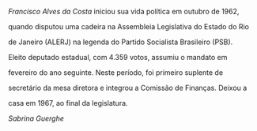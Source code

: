 

*Francisco Alves da Costa* iniciou sua vida política em outubro de 1962,

quando disputou uma cadeira na Assembleia Legislativa do Estado do Rio

de Janeiro (ALERJ) na legenda do Partido Socialista Brasileiro (PSB).



Eleito deputado estadual, com 4.359 votos, assumiu o mandato em

fevereiro do ano seguinte. Neste período, foi primeiro suplente de

secretário da mesa diretora e integrou a Comissão de Finanças. Deixou a

casa em 1967, ao final da legislatura.



*Sabrina Guerghe*



